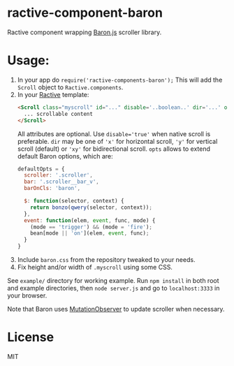 # ractive-component-baron
Ractive component wrapping [Baron.js](https://github.com/Diokuz/baron) scroller library.

# Usage:
1. In your app do `require('ractive-components-baron');`
   This will add the `Scroll` object to `Ractive.components`.
2. In your [Ractive](https://github.com/ractivejs/ractive) template:
      ```html
      <Scroll class="myscroll" id="..." disable='..boolean..' dir='...' opts='..object..'>
        ... scrollable content
      </Scroll>
      ```
      All attributes are optional. Use `disable='true'` when native scroll is preferable.
      `dir` may be one of `'x'` for horizontal scroll,
      `'y'` for vertical scroll (default) or `'xy'` for bidirectional scroll.
      `opts` allows to extend default Baron options, which are:
      ```javascript
      defaultOpts = {
        scroller: '.scroller',
        bar: '.scroller__bar_v',
        barOnCls: 'baron',

        $: function(selector, context) {
          return bonzo(qwery(selector, context));
        },
        event: function(elem, event, func, mode) {
          (mode == 'trigger') && (mode = 'fire');
          bean[mode || 'on'](elem, event, func);
        }
      }
      ```
3. Include `baron.css` from the repository tweaked to your needs.
4. Fix height and/or width of `.myscroll` using some CSS.

See `example/` directory for working example. Run `npm install` in both root and example directories, then `node server.js` and go to `localhost:3333` in your browser.

Note that Baron uses [MutationObserver](https://developer.mozilla.org/en-US/docs/Web/API/MutationObserver)
to update scroller when necessary.

# License
MIT
